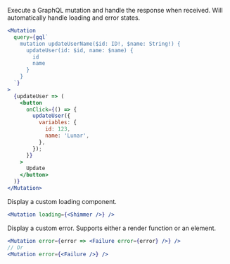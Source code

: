 Execute a GraphQL mutation and handle the response when received. Will automatically handle loading
and error states.

```jsx static
<Mutation
  query={gql`
    mutation updateUserName($id: ID!, $name: String!) {
      updateUser(id: $id, name: $name) {
        id
        name
      }
    }
  `}
>
  {updateUser => (
    <button
      onClick={() => {
        updateUser({
          variables: {
            id: 123,
            name: 'Lunar',
          },
        });
      }}
    >
      Update
    </button>
  )}
</Mutation>
```

Display a custom loading component.

```jsx static
<Mutation loading={<Shimmer />} />
```

Display a custom error. Supports either a render function or an element.

```jsx static
<Mutation error={error => <Failure error={error} />} />
// Or
<Mutation error={<Failure />} />
```
